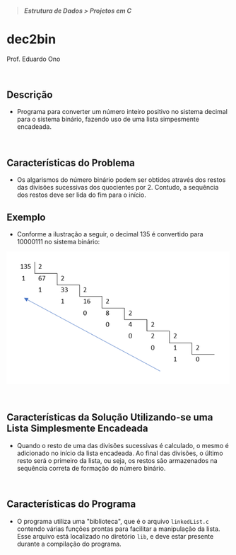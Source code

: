 > ##### Estrutura de Dados > Projetos em C

# dec2bin

Prof. Eduardo Ono

<br>

## Descrição

* Programa para converter um número inteiro positivo no sistema decimal para o sistema binário, fazendo uso de uma lista simpesmente encadeada.

<br>

## Características do Problema

* Os algarismos do número binário podem ser obtidos através dos  restos das divisões sucessivas dos quocientes por 2. Contudo, a sequência dos restos deve ser lida do fim para o início.

## Exemplo

* Conforme a ilustração a seguir, o decimal 135 é convertido para 10000111 no sistema binário:

<p align="center">

  ![img](./dec2bin.png)

</p>

<br>

## Características da Solução Utilizando-se uma Lista Simplesmente Encadeada

* Quando o resto de uma das divisões sucessivas é calculado, o mesmo é adicionado no início da lista encadeada. Ao final das divisões, o último resto será o primeiro da lista, ou seja, os restos são armazenados na sequência correta de formação do número binário.

<br>

## Características do Programa

* O programa utiliza uma "biblioteca", que é o arquivo `linkedList.c` contendo várias funções prontas para facilitar a manipulação da lista. Esse arquivo está localizado no diretório `lib`, e deve estar presente durante a compilação do programa.

<br>
